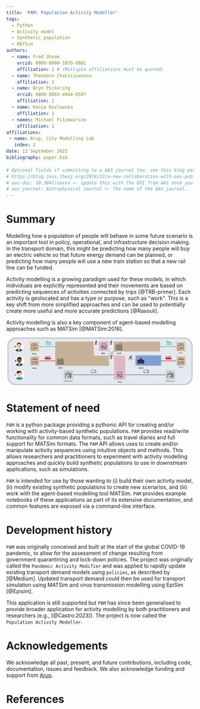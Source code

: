 ```yaml
---
title: 'PAM: Population Activity Modeller'
tags:
  - Python
  - Activity model
  - Synthetic population
  - MATSim
authors:
  - name: Fred Shone
    orcid: 0009-0008-1079-0081
    affiliation: 1 # (Multiple affiliations must be quoted)
  - name: Theodore Chatziioannou
    affiliation: 1
  - name: Bryn Pickering
    orcid: 0000-0003-4044-6587
    affiliation: 1
  - name: Kasia Kozlowska
    affiliation: 1
  - names: Michael Fitzmaurice
    affiliation: 1
affiliations:
 - name: Arup, City Modelling Lab
   index: 1
date: 12 September 2023
bibliography: paper.bib

# Optional fields if submitting to a AAS journal too, see this blog post:
# https://blog.joss.theoj.org/2018/12/a-new-collaboration-with-aas-publishing
# aas-doi: 10.3847/xxxxx <- update this with the DOI from AAS once you know it.
# aas-journal: Astrophysical Journal <- The name of the AAS journal.
---
```


# Summary

Modelling how a population of people will behave in some future scenario is an important tool in policy, operational, and infrastructure decision making.
In the transport domain, this might be predicting how many people will buy an electric vehicle so that future energy demand can be planned, or predicting how many people will use a new train station so that a new rail line can be funded.

Activity modelling is a growing paradigm used for these models, in which individuals are explicitly represented and their movements are based on predicting sequences of activities connected by trips [@TRB-primer].
Each activity is geolocated and has a type or purpose, such as "work".
This is a key shift from more simplified approaches and can be used to potentially create more useful and more accurate predictions [@Rasouli].

Activity modelling is also a key component of agent-based modelling approaches such as MATSim [@MATSim:2016].

![Example activity sequences.\label{fig:Example activity sequences}](../example-activity-plans.png)

# Statement of need

`PAM` is a python package providing a pythonic API for creating and/or working with activity-based synthetic populations. `PAM` provides read/write functionality for common data formats, such as travel diaries and full support for MATSim formats.
The `PAM` API allows uses to create and/or manipulate activity sequences using intuitive objects and methods.
This allows researchers and practitioners to experiment with activity modelling approaches and quickly build synthetic populations to use in downstream applications, such as simulations.

`PAM` is intended for use by those wanting to (i) build their own activity model, (ii) modify existing synthetic populations to create new scenarios, and (iii) work with the agent-based modelling tool MATSim.
`PAM` provides example notebooks of these applications as part of its extensive documentation, and common features are exposed via a command-line interface.

# Development history

`PAM` was originally conceived and built at the start of the global COVID-19 pandemic, to allow for the assessment of change resulting from government quarantining and lock-down policies.
The project was originally called the `Pandemic Activity Modifier` and was applied to rapidly update existing transport demand models using `policies`, as described by [@Medium].
Updated transport demand could then be used for transport simulation using MATSim and virus transmission modelling using EpiSim [@Episim].

This application is still supported but `PAM` has since been generalised to provide broader application for activity modelling by both practitioners and researchers (e.g., [@Castro:2023]).
The project is now called the `Population Activity Modeller`.

# Acknowledgements

We acknowledge all past, present, and future contributions, including code, documentation, issues and feedback.
We also acknowledge funding and support from [Arup](https://www.arup.com/).

# References